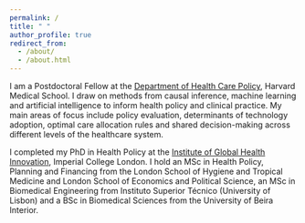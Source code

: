 ```yaml
---
permalink: /
title: " "
author_profile: true
redirect_from: 
  - /about/
  - /about.html
---
```


I am a Postdoctoral Fellow at the [Department of Health Care Policy](https://hcp.hms.harvard.edu), Harvard Medical School. I draw on methods from causal inference, machine learning and artificial intelligence to inform health policy and clinical practice. My main areas of focus include policy evaluation, determinants of technology adoption, optimal care allocation rules and shared decision-making across different levels of the healthcare system.

I completed my PhD in Health Policy at the [Institute of Global Health Innovation](https://www.imperial.ac.uk/global-health-innovation/), Imperial College London. I hold an MSc in Health Policy, Planning and Financing from the London School of Hygiene and Tropical Medicine and London School of Economics and Political Science, an MSc in Biomedical Engineering from Instituto Superior Técnico (University of Lisbon) and a BSc in Biomedical Sciences from the University of Beira Interior.
